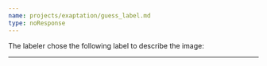 ```yaml
---
name: projects/exaptation/guess_label.md
type: noResponse
---
```


The labeler chose the following label to describe the image:

---
